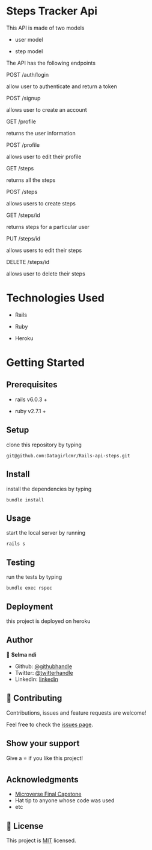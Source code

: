 # Steps Tracker Api

This API is made of two models

* user model

* step model

The API has the following endpoints

POST /auth/login

allow user to authenticate and return a token

POST /signup

allows user to create an account

GET /profile

returns the user information

POST /profile

allows user to edit their profile

GET /steps

returns all the steps

POST /steps

allows users to create steps

GET /steps/id

returns steps for a particular user

PUT /steps/id

allows users to edit their steps

DELETE /steps/id

allows user to delete their steps


# Technologies Used

* Rails

* Ruby

* Heroku


# Getting Started

## Prerequisites
* rails v6.0.3 +

* ruby v2.7.1 +

## Setup 

clone this repository by typing 

    git@github.com:Datagirlcmr/Rails-api-steps.git

## Install

install the dependencies by typing 
    
    bundle install

## Usage
start the local server by running 

    rails s

## Testing
run the tests by typing 

    bundle exec rspec

## Deployment
this project is deployed on heroku

## Author

👤 **Selma ndi**

- Github: [@githubhandle](https://github.com/Datagirlcmr)
- Twitter: [@twitterhandle](https://twitter.com/SelmaNdi)
- Linkedin: [linkedin](https://www.linkedin.com/in/selma-ndi-datagirl-imba-8976ab32/)

## 🤝 Contributing
Contributions, issues and feature requests are welcome!

Feel free to check the [issues page](https://github.com/Datagirlcmr/Rails-api-steps/issues).

## Show your support

Give a ⭐️ if you like this project!

## Acknowledgments

- [Microverse Final Capstone](https://www.notion.so/Final-Capstone-Project-Tracking-App-22e454da738c46efaf17721826841772)
- Hat tip to anyone whose code was used
- etc

## 📝 License

This project is [MIT](lic.url) licensed.
